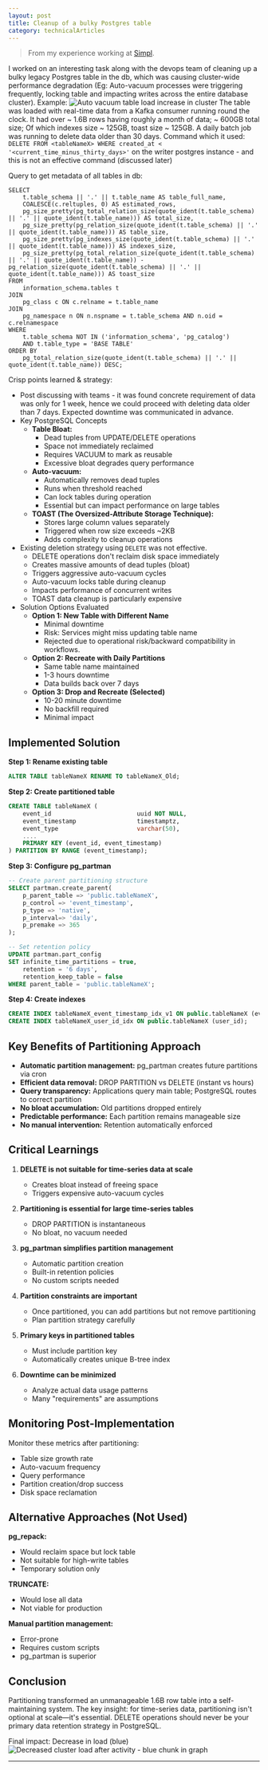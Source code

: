 ```yaml
---
layout: post 
title: Cleanup of a bulky Postgres table
category: technicalArticles
---
```


> From my experience working at [Simpl](https://simpl.com/). 

I worked on an interesting task along with the devops team of cleaning up a bulky legacy Postgres table in the db, which was causing cluster-wide performance degradation (Eg: Auto-vacuum processes were triggering frequently, locking table and impacting writes across the entire database cluster). 
Example:
<img src="{{ site.baseurl }}/public/images/auto-vacuum-table-load-increase.png" alt="Auto vacuum table load increase in cluster" class="blog-image">
The table was loaded with real-time data from a Kafka consumer running round the clock.
It had over ~ 1.6B rows having roughly a month of data; ~ 600GB total size; Of which indexes size ~ 125GB, toast size ~ 125GB. A daily batch job was running to delete data older than 30 days. Command which it used: `DELETE FROM <tableNameX> WHERE created_at < '<current_time_minus_thirty_days>'` on the writer postgres instance - and this is not an effective command (discussed later)

Query to get metadata of all tables in db:
```
SELECT
    t.table_schema || '.' || t.table_name AS table_full_name,
    COALESCE(c.reltuples, 0) AS estimated_rows,
    pg_size_pretty(pg_total_relation_size(quote_ident(t.table_schema) || '.' || quote_ident(t.table_name))) AS total_size,
    pg_size_pretty(pg_relation_size(quote_ident(t.table_schema) || '.' || quote_ident(t.table_name))) AS table_size,
    pg_size_pretty(pg_indexes_size(quote_ident(t.table_schema) || '.' || quote_ident(t.table_name))) AS indexes_size,
    pg_size_pretty(pg_total_relation_size(quote_ident(t.table_schema) || '.' || quote_ident(t.table_name)) - pg_relation_size(quote_ident(t.table_schema) || '.' || quote_ident(t.table_name))) AS toast_size
FROM
    information_schema.tables t
JOIN
    pg_class c ON c.relname = t.table_name
JOIN
    pg_namespace n ON n.nspname = t.table_schema AND n.oid = c.relnamespace
WHERE
    t.table_schema NOT IN ('information_schema', 'pg_catalog')
    AND t.table_type = 'BASE TABLE'
ORDER BY
    pg_total_relation_size(quote_ident(t.table_schema) || '.' || quote_ident(t.table_name)) DESC;
```

Crisp points learned & strategy: 
- Post discussing with teams - it was found concrete requirement of data was only for 1 week, hence we could proceed with deleting data older than 7 days. Expected downtime was communicated in advance. 
- Key PostgreSQL Concepts
  - **Table Bloat:**
    - Dead tuples from UPDATE/DELETE operations
    - Space not immediately reclaimed
    - Requires VACUUM to mark as reusable
    - Excessive bloat degrades query performance
  - **Auto-vacuum:**
    - Automatically removes dead tuples
    - Runs when threshold reached
    - Can lock tables during operation
    - Essential but can impact performance on large tables
  - **TOAST (The Oversized-Attribute Storage Technique):**
    - Stores large column values separately
    - Triggered when row size exceeds ~2KB
    - Adds complexity to cleanup operations
- Existing deletion strategy using `DELETE` was not effective. 
  - DELETE operations don't reclaim disk space immediately
  - Creates massive amounts of dead tuples (bloat)
  - Triggers aggressive auto-vacuum cycles
  - Auto-vacuum locks table during cleanup
  - Impacts performance of concurrent writes
  - TOAST data cleanup is particularly expensive
- Solution Options Evaluated
  - **Option 1: New Table with Different Name**
    - Minimal downtime
    - Risk: Services might miss updating table name
    - Rejected due to operational risk/backward compatibility in workflows.
  - **Option 2: Recreate with Daily Partitions**
    - Same table name maintained
    - 1-3 hours downtime
    - Data builds back over 7 days
  - **Option 3: Drop and Recreate (Selected)**
    - 10-20 minute downtime
    - No backfill required
    - Minimal impact



 



## Implemented Solution

**Step 1: Rename existing table**
```sql
ALTER TABLE tableNameX RENAME TO tableNameX_Old;
```

**Step 2: Create partitioned table**
```sql
CREATE TABLE tableNameX (
    event_id                        uuid NOT NULL,
    event_timestamp                 timestamptz,
    event_type                      varchar(50),
    ....
    PRIMARY KEY (event_id, event_timestamp)
) PARTITION BY RANGE (event_timestamp);
```

**Step 3: Configure pg_partman**
```sql
-- Create parent partitioning structure
SELECT partman.create_parent(
    p_parent_table => 'public.tableNameX',
    p_control => 'event_timestamp',
    p_type => 'native',
    p_interval=> 'daily',
    p_premake => 365
);

-- Set retention policy
UPDATE partman.part_config 
SET infinite_time_partitions = true,
    retention = '6 days', 
    retention_keep_table = false 
WHERE parent_table = 'public.tableNameX';
```

**Step 4: Create indexes**
```sql
CREATE INDEX tableNameX_event_timestamp_idx_v1 ON public.tableNameX (event_timestamp);
CREATE INDEX tableNameX_user_id_idx ON public.tableNameX (user_id);
```

## Key Benefits of Partitioning Approach

- **Automatic partition management:** pg_partman creates future partitions via cron
- **Efficient data removal:** DROP PARTITION vs DELETE (instant vs hours)
- **Query transparency:** Applications query main table; PostgreSQL routes to correct partition
- **No bloat accumulation:** Old partitions dropped entirely
- **Predictable performance:** Each partition remains manageable size
- **No manual intervention:** Retention automatically enforced

## Critical Learnings

1. **DELETE is not suitable for time-series data at scale**
   - Creates bloat instead of freeing space
   - Triggers expensive auto-vacuum cycles

2. **Partitioning is essential for large time-series tables**
   - DROP PARTITION is instantaneous
   - No bloat, no vacuum needed

3. **pg_partman simplifies partition management**
   - Automatic partition creation
   - Built-in retention policies
   - No custom scripts needed

4. **Partition constraints are important**
   - Once partitioned, you can add partitions but not remove partitioning
   - Plan partition strategy carefully

5. **Primary keys in partitioned tables**
   - Must include partition key
   - Automatically creates unique B-tree index

6. **Downtime can be minimized**
   - Analyze actual data usage patterns
   - Many "requirements" are assumptions

## Monitoring Post-Implementation

Monitor these metrics after partitioning:
- Table size growth rate
- Auto-vacuum frequency
- Query performance
- Partition creation/drop success
- Disk space reclamation

## Alternative Approaches (Not Used)

**pg_repack:**
- Would reclaim space but lock table
- Not suitable for high-write tables
- Temporary solution only

**TRUNCATE:**
- Would lose all data
- Not viable for production

**Manual partition management:**
- Error-prone
- Requires custom scripts
- pg_partman is superior

## Conclusion

Partitioning transformed an unmanageable 1.6B row table into a self-maintaining system. The key insight: for time-series data, partitioning isn't optional at scale—it's essential. DELETE operations should never be your primary data retention strategy in PostgreSQL.












Final impact: Decrease in load (blue)
<img src="{{ site.baseurl }}/public/images/table-load-decrease-later.png" alt="Decreased cluster load after activity - blue chunk in graph" class="blog-image">

------------------------------------------------
